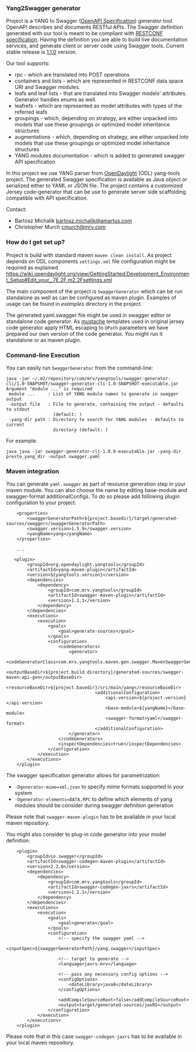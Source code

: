 ### Yang2Swagger generator ###

Project is a YANG to Swagger ([OpenAPI Specification](https://github.com/OAI/OpenAPI-Specification/blob/master/versions/2.0.md)) generator tool. OpenAPI describes and documents RESTful APIs. The Swagger definition generated with our tool is meant to be compliant with [RESTCONF specification](https://tools.ietf.org/html/draft-ietf-netconf-restconf-16). 
Having the definition you are able to build live documentation services, and generate client or server code using Swagger tools.
Current stable release is [1.1.0](https://github.com/UltimateDogg/yang2swagger-generator/tree/1.1.0) version. 

Our tool supports:

 * rpc - which are translated into POST operations 
 * containers and lists - which are represented in RESTCONF data space URI and Swagger modules.
 * leafs and leaf lists - that are translated into Swagger models' attributes. Generator handles enums as well.
 * leafrefs - which are represented as model attributes with types of the referred leafs
 * groupings - which, depending on strategy, are either unpacked into models that use these groupings or optimized model inheritance structures
 * augmentations - which, depending on strategy, are either unpacked into models that use these groupings or optimized model inheritance structures
 * YANG modules documentation - which is added to generated swagger API specification


In this project we use YANG parser from [OpenDaylight](https://www.opendaylight.org/) (ODL) yang-tools project. The generated Swagger specification is available as Java object or serialized either to YAML or JSON file. 
The project contains a customized Jersey code-generator that can be use to generate server side scaffolding compatible with API specification.


Contact:

 * Bartosz Michalik bartosz.michalik@amartus.com
 * Christopher Murch cmurch@mrv.com 

### How do I get set up? ###

Project is build with standard maven ```maven clean install```. As project depends on ODL components ```settings.xml``` file configuration might be required as explained https://wiki.opendaylight.org/view/GettingStarted:Development_Environment_Setup#Edit_your_.7E.2F.m2.2Fsettings.xml

The main component of the project is ```SwaggerGenerator``` which can be run standalone as well as can be configured as maven plugin. Examples of usage can be found in *examples* directory in the project.

The generated yaml.swagger file might be used in swagger editor or standalone code generator. 
As [mustache](https://mustache.github.io/) templates used in original jersey code generator apply HTML escaping to ```@Path``` parameters 
we have prepared our own version of the code generator. You might run it standalone or as maven plugin.

### Command-line Execution ###

You can easily run ```SwaggerGenerator``` from the command-line:
```
java -jar ~/.m2/repository/com/mrv/yangtools/swagger-generator-cli/1.0-SNAPSHOT/swagger-generator-cli-1.0-SNAPSHOT-executable.jar
Argument "module ..." is required
 module ...     : List of YANG module names to generate in swagger output
 -output file   : File to generate, containing the output - defaults to stdout
                  (default: )
 -yang-dir path : Directory to search for YANG modules - defaults to current
                  directory (default: )
```

For example:
```
java java -jar swagger-generator-cli-1.0.0-executable.jar -yang-dir presto_yang_dir -output swagger.yaml
```

### Maven integration ###

You can generate ```yaml.swagger``` as part of resource generation step in your maven module. You can also choose the name by editing base-module and swagger-format additionalConfigs. To do so please add following plugin configuration to your project:

```
    <properties>
        <swaggerGeneratorPath>${project.basedir}/target/generated-sources/swagger</swaggerGeneratorPath>
        <swagger.version>1.5.9</swagger.version>
        <yangName>yang</yangName>
    </properties>

    ...

   <plugin>
        <groupId>org.opendaylight.yangtools</groupId>
        <artifactId>yang-maven-plugin</artifactId>
        <version>${yangtools.version}</version>
        <dependencies>
            <dependency>
                <groupId>com.mrv.yangtools</groupId>
                <artifactId>swagger-maven-plugin</artifactId>
                <version>1.1.1</version>
            </dependency>
        </dependencies>
        <executions>
            <execution>
                <goals>
                    <goal>generate-sources</goal>
                </goals>
                <configuration>
                    <codeGenerators>
                        <generator>
		                      <codeGeneratorClass>com.mrv.yangtools.maven.gen.swagger.MavenSwaggerGenerator</codeGeneratorClass>
		                          <outputBaseDir>${project.build.directory}/generated-sources/swagger-maven-api-gen</outputBaseDir>
		                          <resourceBaseDir>${project.basedir}/src/main/yang</resourceBaseDir>
		                          <additionalConfiguration>
		                              <api-version>${project.version}</api-version>
		                              <base-module>${yangName}</base-module>
		                              <swagger-format>yaml</swagger-format>
		                          </additionalConfiguration>
                        </generator>
                    </codeGenerators>
                    <inspectDependencies>true</inspectDependencies>
                </configuration>
            </execution>
        </executions>
    </plugin>
```

The swagger specification generator allows for parametrization:
* ```-Dgenerator-mime=xml,json``` to specify mime formats supported in your system
* ```-Dgenerator-elements=DATA,RPC``` to define which elements of yang modules should be consider during swagger definition generation

Please note that ```swagger-maven-plugin``` has to be available in your local maven repository.

You might also consider to plug-in code generator into your model definition:

```
    <plugin>
        <groupId>io.swagger</groupId>
        <artifactId>swagger-codegen-maven-plugin</artifactId>
        <version>2.2.0</version>
        <dependencies>
            <dependency>
                <groupId>com.mrv.yangtools</groupId>
                <artifactId>swagger-codegen-jaxrs</artifactId>
                <version>1.1.1</version>
            </dependency>
        </dependencies>
        <executions>
            <execution>
                <goals>
                    <goal>generate</goal>
                </goals>
                <configuration>
                    <!-- specify the swagger yaml -->
                    <inputSpec>${swaggerGeneratorPath}/yang.swagger</inputSpec>
    
                    <!-- target to generate -->
                    <language>jaxrs-mrv</language>
    
                    <!-- pass any necessary config options -->
                    <configOptions>
                        <dateLibrary>java8</dateLibrary>
                    </configOptions>
    
                    <addCompileSourceRoot>false</addCompileSourceRoot>
                    <output>target/generated-sources/jaxRS</output>
                </configuration>
            </execution>
        </executions>
    </plugin>
```
Please note that in this case ```swagger-codegen-jaxrs``` has to be available in your local maven repository.